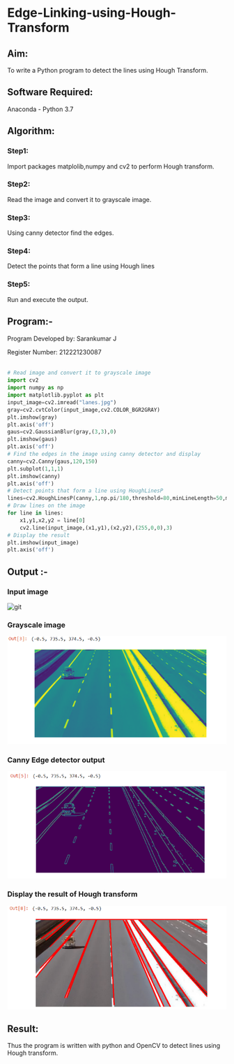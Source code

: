 # Edge-Linking-using-Hough-Transform
## Aim:
To write a Python program to detect the lines using Hough Transform.

## Software Required:
Anaconda - Python 3.7

## Algorithm:
### Step1:
Import packages matplolib,numpy and cv2 to perform Hough transform.
<br>

### Step2:
Read the image and convert it to grayscale image.
<br>

### Step3:
Using canny detector find the edges.
<br>

### Step4:
Detect the points that form a line using Hough lines
<br>

### Step5:
Run and execute the output.
<br>


## Program:-
Program Developed by: Sarankumar J

Register Number: 212221230087
```Python

# Read image and convert it to grayscale image
import cv2
import numpy as np
import matplotlib.pyplot as plt
input_image=cv2.imread("lanes.jpg")
gray=cv2.cvtColor(input_image,cv2.COLOR_BGR2GRAY)
plt.imshow(gray)
plt.axis('off')
gaus=cv2.GaussianBlur(gray,(3,3),0)
plt.imshow(gaus)
plt.axis('off')
# Find the edges in the image using canny detector and display
canny=cv2.Canny(gaus,120,150)
plt.subplot(1,1,1)
plt.imshow(canny)
plt.axis('off')
# Detect points that form a line using HoughLinesP
lines=cv2.HoughLinesP(canny,1,np.pi/180,threshold=80,minLineLength=50,maxLineGap=250)
# Draw lines on the image
for line in lines:
    x1,y1,x2,y2 = line[0]
    cv2.line(input_image,(x1,y1),(x2,y2),(255,0,0),3)
# Display the result
plt.imshow(input_image) 
plt.axis('off')
```
## Output :-

### Input image
![git](./lanes.jpg)
### Grayscale image
![git](./op1.png)
### Canny Edge detector output
![git](./op2.png)
### Display the result of Hough transform
![git](./op3.png)
## Result:
Thus the program is written with python and OpenCV to detect lines using Hough transform. 
